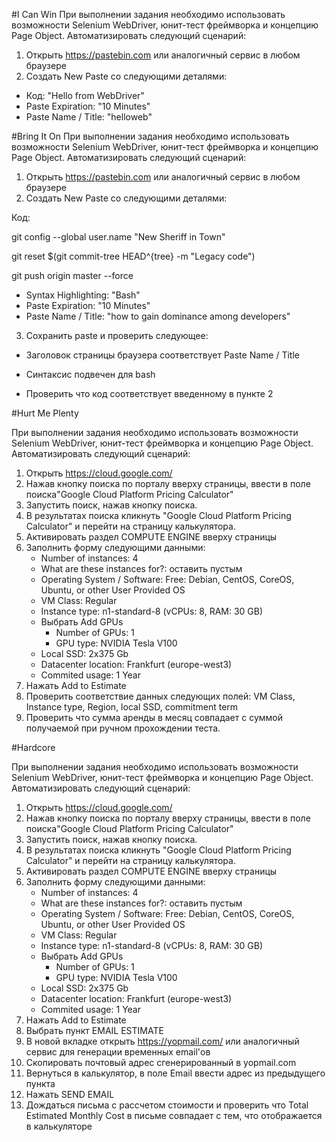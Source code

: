 #I Can Win
При выполнении задания необходимо использовать возможности Selenium WebDriver, юнит-тест фреймворка и концепцию Page Object. Автоматизировать следующий сценарий:

1) Открыть https://pastebin.com или аналогичный сервис в любом браузере
2) Создать New Paste со следующими деталями:
* Код: "Hello from WebDriver"
* Paste Expiration: "10 Minutes"
* Paste Name / Title: "helloweb"


#Bring It On
При выполнении задания необходимо использовать возможности Selenium WebDriver, юнит-тест фреймворка и концепцию Page Object. Автоматизировать следующий сценарий:

1) Открыть https://pastebin.com  или аналогичный сервис в любом браузере
2) Создать New Paste со следующими деталями:

Код:

git config --global user.name  "New Sheriff in Town"

git reset $(git commit-tree HEAD^{tree} -m "Legacy code")

git push origin master --force
 
* Syntax Highlighting: "Bash"
* Paste Expiration: "10 Minutes"
* Paste Name / Title: "how to gain dominance among developers"

3) Сохранить paste и проверить следующее:

* Заголовок страницы браузера соответствует Paste Name / Title

* Синтаксис подвечен для bash

* Проверить что код соответствует введенному в пункте 2

#Hurt Me Plenty

При выполнении задания необходимо использовать возможности Selenium WebDriver, юнит-тест фреймворка и концепцию Page Object. Автоматизировать следующий сценарий:

1. Открыть https://cloud.google.com/
2. Нажав кнопку поиска по порталу вверху страницы, ввести в поле поиска"Google Cloud Platform Pricing Calculator"
3. Запустить поиск, нажав кнопку поиска.
4. В результатах поиска кликнуть "Google Cloud Platform Pricing Calculator" и перейти на страницу калькулятора.
5. Активировать раздел COMPUTE ENGINE вверху страницы
6. Заполнить форму следующими данными:
    * Number of instances: 4
    * What are these instances for?: оставить пустым
    * Operating System / Software: Free: Debian, CentOS, CoreOS, Ubuntu, or other User Provided OS
    * VM Class: Regular
    * Instance type: n1-standard-8    (vCPUs: 8, RAM: 30 GB)
    * Выбрать Add GPUs
        * Number of GPUs: 1
        * GPU type: NVIDIA Tesla V100
    * Local SSD: 2x375 Gb
    * Datacenter location: Frankfurt (europe-west3)
    * Commited usage: 1 Year
7. Нажать Add to Estimate
8. Проверить соответствие данных следующих полей: VM Class, Instance type, Region, local SSD, commitment term
9. Проверить что сумма аренды в месяц совпадает с суммой получаемой при ручном прохождении теста.

#Hardcore

При выполнении задания необходимо использовать возможности Selenium WebDriver, юнит-тест фреймворка и концепцию Page Object. Автоматизировать следующий сценарий:

1. Открыть https://cloud.google.com/
2. Нажав кнопку поиска по порталу вверху страницы, ввести в поле поиска"Google Cloud Platform Pricing Calculator"
3. Запустить поиск, нажав кнопку поиска.
4. В результатах поиска кликнуть "Google Cloud Platform Pricing Calculator" и перейти на страницу калькулятора.
5. Активировать раздел COMPUTE ENGINE вверху страницы
6. Заполнить форму следующими данными:
   * Number of instances: 4
   * What are these instances for?: оставить пустым
   * Operating System / Software: Free: Debian, CentOS, CoreOS, Ubuntu, or other User Provided OS
   * VM Class: Regular
   * Instance type: n1-standard-8    (vCPUs: 8, RAM: 30 GB)
   * Выбрать Add GPUs
      * Number of GPUs: 1
      * GPU type: NVIDIA Tesla V100
   * Local SSD: 2x375 Gb
   * Datacenter location: Frankfurt (europe-west3)
   * Commited usage: 1 Year
7. Нажать Add to Estimate
8. Выбрать пункт EMAIL ESTIMATE
9. В новой вкладке открыть https://yopmail.com/ или аналогичный сервис для генерации временных email'ов
10. Скопировать почтовый адрес сгенерированный в yopmail.com
11. Вернуться в калькулятор, в поле Email ввести адрес из предыдущего пункта
12. Нажать SEND EMAIL
13. Дождаться письма с рассчетом стоимости и проверить что Total Estimated Monthly Cost в письме совпадает с тем, что отображается в калькуляторе